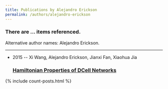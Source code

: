 ```yaml
---
title: Publications by Alejandro Erickson
permalink: /authors/alejandro-erickson
---
```


<h3 id="number-posts">There are ... items referenced.</h3>
<p id='info-authors'>Alternative author names: Alejandro Erickson.</p>
<hr />
<ul class="post-list">
<li><span class='post-meta'>2015 -- Xi Wang, Alejandro Erickson, Jianxi Fan, Xiaohua Jia</span><h3><a class='post-link' href="{{ site.baseurl }}/hamiltonian-properties-of-dcell-networks">Hamiltonian Properties of DCell Networks</a></h3></li>

</ul>
{% include count-posts.html %}
